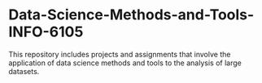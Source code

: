 # Data-Science-Methods-and-Tools-INFO-6105
This repository includes projects and assignments that involve the application of data science methods and tools to the analysis of large datasets.
